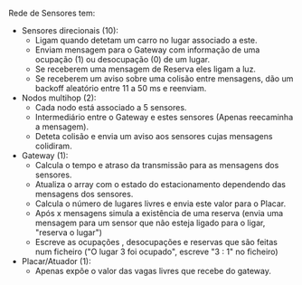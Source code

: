 Rede de Sensores tem:
- Sensores direcionais (10):
  - Ligam quando detetam um carro no lugar associado a este.
  - Enviam mensagem para o Gateway com informação de uma ocupação (1) ou desocupação (0) de um lugar.
  - Se receberem uma mensagem de Reserva eles ligam a luz.
  - Se receberem um aviso sobre uma colisão entre mensagens, dão um backoff aleatório entre 11 a 50 ms e reenviam. 
- Nodos multihop (2):
  - Cada nodo está associado a 5 sensores.
  - Intermediário entre o Gateway e estes sensores (Apenas reecaminha a mensagem).
  - Deteta colisão e envia um aviso aos sensores cujas mensagens colidiram.
- Gateway (1):
  - Calcula o tempo e atraso da transmissão para as mensagens dos sensores.
  - Atualiza o array com o estado do estacionamento dependendo das mensagens dos sensores.
  - Calcula o número de lugares livres e envia este valor para o Placar.
  - Após x mensagens simula a existência de uma reserva (envia uma mensagem para um sensor que não esteja ligado para o ligar, "reserva o lugar")
  - Escreve as ocupações , desocupações e reservas que são feitas num ficheiro ("O lugar 3 foi ocupado", escreve "3 :  1" no ficheiro)
- Placar/Atuador (1):
  - Apenas expõe o valor das vagas livres que recebe do gateway.
